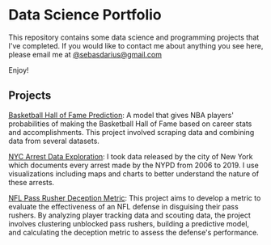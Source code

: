 # Data Science Portfolio

This repository contains some data science and programming projects that I've completed. If you would like to contact me about anything you see here, please email me at [@sebasdarius@gmail.com](mailto:sebasdarius@gmail.com)

Enjoy!

## Projects

[Basketball Hall of Fame Prediction](https://github.com/sebasdarius/data_science_portfolio/blob/master/Basketball_HOF/Model_Selection.ipynb): A model that gives NBA players' probabilities of making the Basketball Hall of Fame based on career stats and accomplishments. This project involved scraping data and combining data from several datasets.

[NYC Arrest Data Exploration](https://github.com/sebasdarius/data_science_portfolio/blob/master/NYC_Arrests_EDA.ipynb): I took data released by the city of New York which documents every arrest made by the NYPD from 2006 to 2019. I use visualizations including maps and charts to better understand the nature of these arrests.

[NFL Pass Rusher Deception Metric](https://github.com/sebasdarius/data_science_portfolio/blob/master/o_line_analysis/disguise_score.ipynb): This project aims to develop a metric to evaluate the effectiveness of an NFL defense in disguising their pass rushers. By analyzing player tracking data and scouting data, the project involves clustering unblocked pass rushers, building a predictive model, and calculating the deception metric to assess the defense's performance.
